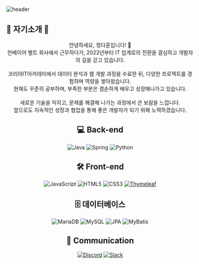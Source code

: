 ![header](https://capsule-render.vercel.app/api?type=Waving&section=header&height=300&text=Welcome&fontAlignX=50&fontAlignY=45&color=gradient&fontSize=100&fontColor=ffffff&desc=It's%20my%20profile)

## 💬 자기소개 💬

<div align="center">

안녕하세요, 정다훈입니다! 👋  
컨베이어 벨트 회사에서 근무하다가, 2022년부터 IT 업계로의 전환을 결심하고 개발자의 길을 걷고 있습니다.  
<br/>
코리아IT아카데미에서 데이터 분석과 웹 개발 과정을 수료한 뒤, 다양한 프로젝트를 경험하며 역량을 쌓아왔습니다.  
현재도 꾸준히 공부하며, 부족한 부분은 겸손하게 배우고 성장해나가고 있습니다.  
<br/>
새로운 기술을 익히고, 문제를 해결해 나가는 과정에서 큰 보람을 느낍니다.  
앞으로도 지속적인 성장과 협업을 통해 좋은 개발자가 되기 위해 노력하겠습니다.

</div>

<div align="center">
  
## 💻 Back-end

![Java](https://img.shields.io/badge/Java-007396?style=for-the-badge&logo=java&logoColor=white)
![Spring](https://img.shields.io/badge/Spring-6DB33F?style=for-the-badge&logo=spring&logoColor=white)
![Python](https://img.shields.io/badge/Python-3776AB?style=for-the-badge&logo=python&logoColor=white)


## 🛠 Front-end

![JavaScript](https://img.shields.io/badge/JavaScript-F7DF1E?style=for-the-badge&logo=javascript&logoColor=black)
![HTML5](https://img.shields.io/badge/HTML5-E34F26?style=for-the-badge&logo=html5&logoColor=white)
![CSS3](https://img.shields.io/badge/CSS3-1572B6?style=for-the-badge&logo=css3&logoColor=white)
[![Thymeleaf](https://img.shields.io/badge/Thymeleaf-005F0F?style=for-the-badge&logo=thymeleaf&logoColor=white)](https://www.thymeleaf.org/)


## 🗄 데이터베이스

![MariaDB](https://img.shields.io/badge/MariaDB-003545?style=for-the-badge&logo=mariadb&logoColor=white)
![MySQL](https://img.shields.io/badge/MySQL-4479A1?style=for-the-badge&logo=mysql&logoColor=white)
![JPA](https://img.shields.io/badge/JPA-59666C?style=for-the-badge&logo=hibernate&logoColor=white)
![MyBatis](https://img.shields.io/badge/MyBatis-00618A?style=for-the-badge&logo=MySQL&logoColor=white)

## 🎨 Communication

[![Discord](https://img.shields.io/badge/Discord-5865F2?style=for-the-badge&logo=discord&logoColor=white)](https://discord.com/)
[![Slack](https://img.shields.io/badge/Slack-4A154B?style=for-the-badge&logo=slack&logoColor=white)](https://slack.com/)


</div>




